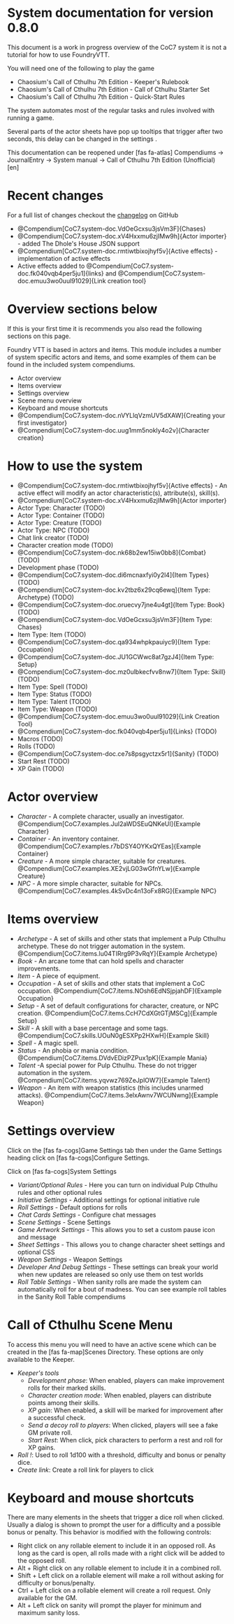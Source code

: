 # System documentation for version 0.8.0

This document is a work in progress overview of the CoC7 system it is not a tutorial for how to use FoundryVTT.

You will need one of the following to play the game

- Chaosium's Call of Cthulhu 7th Edition - Keeper's Rulebook
- Chaosium's Call of Cthulhu 7th Edition - Call of Cthulhu Starter Set
- Chaosium's Call of Cthulhu 7th Edition - Quick-Start Rules

The system automates most of the regular tasks and rules involved with running a game.

Several parts of the actor sheets have pop up tooltips that trigger after two seconds, this delay can be changed in the settings
.

This documentation can be reopened under [fas fa-atlas] Compendiums -> JournalEntry -> System manual -> Call of Cthulhu 7th Edition (Unofficial) [en]

# Recent changes

For a full list of changes checkout the [changelog](https://github.com/Miskatonic-Investigative-Society/CoC7-FoundryVTT/blob/develop/.github/CHANGELOG.md) on GitHub

- @Compendium[CoC7.system-doc.VdOeGcxsu3jsVm3F]{Chases}
- @Compendium[CoC7.system-doc.xV4Hxxmu6zjIMw9h]{Actor importer} - added The Dhole's House JSON support
- @Compendium[CoC7.system-doc.rmtiwtbixojhyf5v]{Active effects} - implementation of active effects
- Active effects added to @Compendium[CoC7.system-doc.fk040vqb4per5ju1]{links} and @Compendium[CoC7.system-doc.emuu3wo0uul91029]{Link creation tool}

# Overview sections below

If this is your first time it is recommends you also read the following sections on this page.

Foundry VTT is based in actors and items. This module includes a number of system specific actors and items, and some examples of them can be found in the included system compendiums.

- Actor overview
- Items overview
- Settings overview
- Scene menu overview
- Keyboard and mouse shortcuts
- @Compendium[CoC7.system-doc.nVYLlqVzmUV5dXAW]{Creating your first investigator}
- @Compendium[CoC7.system-doc.uug1mm5nokly4o2v]{Character creation}

# How to use the system

- @Compendium[CoC7.system-doc.rmtiwtbixojhyf5v]{Active effects} - An active effect will modify an actor characteristic(s), attribute(s), skill(s).
- @Compendium[CoC7.system-doc.xV4Hxxmu6zjIMw9h]{Actor importer}
- Actor Type: Character (TODO)
- Actor Type: Container (TODO)
- Actor Type: Creature (TODO)
- Actor Type: NPC (TODO)
- Chat link creator (TODO)
- Character creation mode (TODO)
- @Compendium[CoC7.system-doc.nk68b2ew15iw0bb8]{Combat} (TODO)
- Development phase (TODO)
- @Compendium[CoC7.system-doc.di6mcnaxfyi0y2l4]{Item Types} (TODO)
- @Compendium[CoC7.system-doc.kv2tbz6x29cq6ewq]{Item Type: Archetype} (TODO)
- @Compendium[CoC7.system-doc.oruecvy7jne4u4gt]{Item Type: Book} (TODO)
- @Compendium[CoC7.system-doc.VdOeGcxsu3jsVm3F]{Item Type: Chases}
- Item Type: Item (TODO)
- @Compendium[CoC7.system-doc.qa934whpkpauiyc9]{Item Type: Occupation}
- @Compendium[CoC7.system-doc.JU1GCWwc8at7gzJ4]{Item Type: Setup}
- @Compendium[CoC7.system-doc.mz0ulbkecfvv8nw7]{Item Type: Skill} (TODO)
- Item Type: Spell (TODO)
- Item Type: Status (TODO)
- Item Type: Talent (TODO)
- Item Type: Weapon (TODO)
- @Compendium[CoC7.system-doc.emuu3wo0uul91029]{Link Creation Tool}
- @Compendium[CoC7.system-doc.fk040vqb4per5ju1]{Links} (TODO)
- Macros (TODO)
- Rolls (TODO)
- @Compendium[CoC7.system-doc.ce7s8psgyctzx5r1]{Sanity} (TODO)
- Start Rest (TODO)
- XP Gain (TODO)

# Actor overview

- _Character_ - A complete character, usually an investigator. @Compendium[CoC7.examples.JuI2aWDSEuQNKeUI]{Example Character}
- _Container_ - An inventory container. @Compendium[CoC7.examples.r7bDSY4OYKxQYEas]{Example Container}
- _Creature_ - A more simple character, suitable for creatures. @Compendium[CoC7.examples.XE2vjLG03wGfnYLw]{Example Creature}
- _NPC_ - A more simple character, suitable for NPCs. @Compendium[CoC7.examples.4kSvDc4n13oFx8RG]{Example NPC}

# Items overview

- _Archetype_ - A set of skills and other stats that implement a Pulp Cthulhu archetype. These do not trigger automation in the system. @Compendium[CoC7.items.lu04TIRrg9P3vRqY]{Example Archetype}
- _Book_ - An arcane tome that can hold spells and character improvements.
- _Item_ - A piece of equipment.
- _Occupation_ - A set of skills and other stats that implement a CoC occupation. @Compendium[CoC7.items.NOsh6EdNSjpjahDF]{Example Occupation}
- _Setup_ - A set of default configurations for character, creature, or NPC creation. @Compendium[CoC7.items.CcH7CdXGtGTjMSCg]{Example Setup}
- _Skill_ - A skill with a base percentage and some tags. @Compendium[CoC7.skills.UOuN0gESXPp2HXwH]{Example Skill}
- _Spell_ - A magic spell.
- _Status_ - An phobia or mania condition. @Compendium[CoC7.items.DVdvEDizPZPux1pK]{Example Mania}
- _Talent_ -A special power for Pulp Cthulhu. These do not trigger automation in the system. @Compendium[CoC7.items.yqvwz769ZeJplOW7]{Example Talent}
- _Weapon_ - An item with weapon statistics (this includes unarmed attacks). @Compendium[CoC7.items.3elxAwnv7WCUNwng]{Example Weapon}

# Settings overview

Click on the [fas fa-cogs]Game Settings tab then under the Game Settings heading click on [fas fa-cogs]Configure Settings.

Click on [fas fa-cogs]System Settings

- _Variant/Optional Rules_ - Here you can turn on individual Pulp Cthulhu rules and other optional rules
- _Initiative Settings_ - Additional settings for optional initiative rule
- _Roll Settings_ - Default options for rolls
- _Chat Cards Settings_ - Configure chat messages
- _Scene Settings_ - Scene Settings
- _Game Artwork Settings_ - This allows you to set a custom pause icon and message
- _Sheet Settings_ - This allows you to change character sheet settings and optional CSS
- _Weapon Settings_ - Weapon Settings
- _Developer And Debug Settings_ - These settings can break your world when new updates are released so only use them on test worlds
- _Roll Table Settings_ - When sanity rolls are made the system can automatically roll for a bout of madness. You can see example roll tables in the Sanity Roll Table compendiums

# Call of Cthulhu Scene Menu

To access this menu you will need to have an active scene which can be created in the [fas fa-map]Scenes Directory. These options are only available to the Keeper.

- _Keeper's tools_
  - _Development phase_: When enabled, players can make improvement rolls for their marked skills.
  - _Character creation mode_: When enabled, players can distribute points among their skills.
  - _XP gain_: When enabled, a skill will be marked for improvement after a successful check.
  - _Send a decoy roll to players_: When clicked, players will see a fake GM private roll.
  - _Start Rest_: When click, pick characters to perform a rest and roll for XP gains.
- _Roll !_: Used to roll 1d100 with a threshold, difficulty and bonus or penalty dice.
- _Create link_: Create a roll link for players to click

# Keyboard and mouse shortcuts

There are many elements in the sheets that trigger a dice roll when clicked. Usually a dialog is shown to prompt the user for a difficulty and a possible bonus or penalty. This behavior is modified with the following controls:

- Right click on any rollable element to include it in an opposed roll. As long as the card is open, all rolls made
  with a right click will be added to the opposed roll.
- Alt + Right click on any rollable element to include it in a combined roll.
- Shift + Left click on a rollable element will make a roll without asking for difficulty or bonus/penalty.
- Ctrl + Left click on a rollable element will create a roll request. Only available for the GM.
- Alt + Left click on sanity will prompt the player for minimum and maximum sanity loss.
